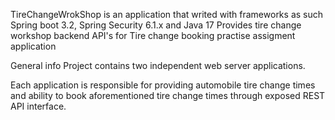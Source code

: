 TireChangeWrokShop is an application that writed with frameworks as such Spring boot 3.2, Spring Security 6.1.x and Java 17
Provides tire change workshop backend API's for Tire change booking practise assigment application

General info
Project contains two independent web server applications.

Each application is responsible for providing automobile tire change times and ability to book aforementioned tire change times through exposed REST API interface.
